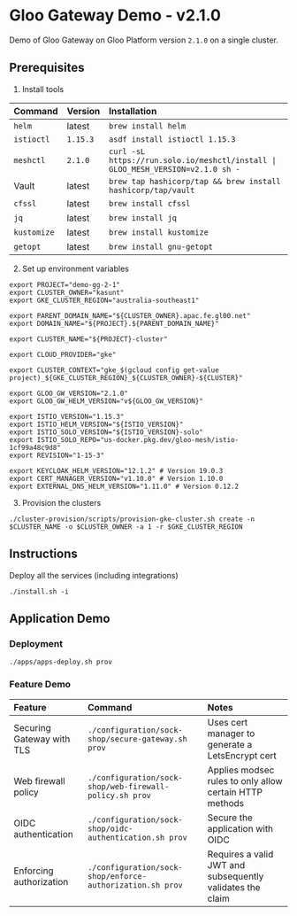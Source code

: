 # Gloo Gateway Demo - v2.1.0

Demo of Gloo Gateway on Gloo Platform version `2.1.0` on a single cluster.

## Prerequisites

1. Install tools

  | Command   | Version |      Installation      |
  |:----------|:---------------|:-------------|
  | `helm` | latest | `brew install helm` |
  | `istioctl` | `1.15.3` | `asdf install istioctl 1.15.3` |
  | `meshctl` | `2.1.0` | `curl -sL https://run.solo.io/meshctl/install \| GLOO_MESH_VERSION=v2.1.0 sh -` |
  | Vault | latest | `brew tap hashicorp/tap && brew install hashicorp/tap/vault` |
  | `cfssl` | latest | `brew install cfssl` |
  | `jq` | latest | `brew install jq` |
  | `kustomize` | latest | `brew install kustomize` |
  | `getopt` | latest | `brew install gnu-getopt` |

2. Set up environment variables

  ```
  export PROJECT="demo-gg-2-1"
  export CLUSTER_OWNER="kasunt"
  export GKE_CLUSTER_REGION="australia-southeast1"

  export PARENT_DOMAIN_NAME="${CLUSTER_OWNER}.apac.fe.gl00.net"
  export DOMAIN_NAME="${PROJECT}.${PARENT_DOMAIN_NAME}"

  export CLUSTER_NAME="${PROJECT}-cluster"

  export CLOUD_PROVIDER="gke"

  export CLUSTER_CONTEXT="gke_$(gcloud config get-value project)_${GKE_CLUSTER_REGION}_${CLUSTER_OWNER}-${CLUSTER}"

  export GLOO_GW_VERSION="2.1.0"
  export GLOO_GW_HELM_VERSION="v${GLOO_GW_VERSION}"

  export ISTIO_VERSION="1.15.3"
  export ISTIO_HELM_VERSION="${ISTIO_VERSION}"
  export ISTIO_SOLO_VERSION="${ISTIO_VERSION}-solo"
  export ISTIO_SOLO_REPO="us-docker.pkg.dev/gloo-mesh/istio-1cf99a48c9d8"
  export REVISION="1-15-3"

  export KEYCLOAK_HELM_VERSION="12.1.2" # Version 19.0.3
  export CERT_MANAGER_VERSION="v1.10.0" # Version 1.10.0
  export EXTERNAL_DNS_HELM_VERSION="1.11.0" # Version 0.12.2
  ```

3. Provision the clusters

  ```
  ./cluster-provision/scripts/provision-gke-cluster.sh create -n $CLUSTER_NAME -o $CLUSTER_OWNER -a 1 -r $GKE_CLUSTER_REGION
  ```

## Instructions

Deploy all the services (including integrations)

```
./install.sh -i
```

## Application Demo

### Deployment

```
./apps/apps-deploy.sh prov
```

### Feature Demo

| Feature   |      Command      |  Notes |
|:----------|:-------------|:------|
| Securing Gateway with TLS | `./configuration/sock-shop/secure-gateway.sh prov` | Uses cert manager to generate a LetsEncrypt cert |
| Web firewall policy | `./configuration/sock-shop/web-firewall-policy.sh prov` | Applies modsec rules to only allow certain HTTP methods |
| OIDC authentication | `./configuration/sock-shop/oidc-authentication.sh prov` | Secure the application with OIDC |
| Enforcing authorization | `./configuration/sock-shop/enforce-authorization.sh prov` | Requires a valid JWT and subsequently validates the claim |
